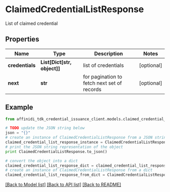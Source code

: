 # ClaimedCredentialListResponse

List of claimed credential

## Properties

| Name            | Type                        | Description                                 | Notes      |
| --------------- | --------------------------- | ------------------------------------------- | ---------- |
| **credentials** | **List[Dict[str, object]]** | list of credentials                         | [optional] |
| **next**        | **str**                     | for pagination to fetch next set of records | [optional] |

## Example

```python
from affinidi_tdk_credential_issuance_client.models.claimed_credential_list_response import ClaimedCredentialListResponse

# TODO update the JSON string below
json = "{}"
# create an instance of ClaimedCredentialListResponse from a JSON string
claimed_credential_list_response_instance = ClaimedCredentialListResponse.from_json(json)
# print the JSON string representation of the object
print ClaimedCredentialListResponse.to_json()

# convert the object into a dict
claimed_credential_list_response_dict = claimed_credential_list_response_instance.to_dict()
# create an instance of ClaimedCredentialListResponse from a dict
claimed_credential_list_response_from_dict = ClaimedCredentialListResponse.from_dict(claimed_credential_list_response_dict)
```

[[Back to Model list]](../README.md#documentation-for-models) [[Back to API list]](../README.md#documentation-for-api-endpoints) [[Back to README]](../README.md)
